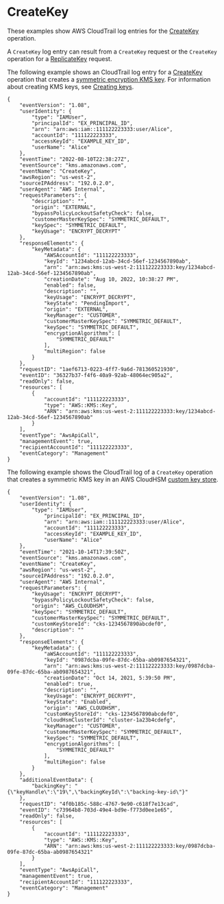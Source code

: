 # CreateKey<a name="ct-createkey"></a>

These examples show AWS CloudTrail log entries for the [CreateKey](https://docs.aws.amazon.com/kms/latest/APIReference/API_CreateKey.html) operation\.

A `CreateKey` log entry can result from a `CreateKey` request or the `CreateKey` operation for a [ReplicateKey](https://docs.aws.amazon.com/kms/latest/APIReference/API_ReplicateKey.html) request\.

The following example shows an CloudTrail log entry for a [CreateKey](https://docs.aws.amazon.com/kms/latest/APIReference/API_CreateKey.html) operation that creates a [symmetric encryption KMS key](concepts.md#symmetric-cmks)\. For information about creating KMS keys, see [Creating keys](create-keys.md)\.

```
{
    "eventVersion": "1.08",
    "userIdentity": {
        "type": "IAMUser",
        "principalId": "EX_PRINCIPAL_ID",
        "arn": "arn:aws:iam::111122223333:user/Alice",
        "accountId": "111122223333",
        "accessKeyId": "EXAMPLE_KEY_ID",
        "userName": "Alice"
    },
    "eventTime": "2022-08-10T22:38:27Z",
    "eventSource": "kms.amazonaws.com",
    "eventName": "CreateKey",
    "awsRegion": "us-west-2",
    "sourceIPAddress": "192.0.2.0",
    "userAgent": "AWS Internal",
    "requestParameters": {
        "description": "",
        "origin": "EXTERNAL",
        "bypassPolicyLockoutSafetyCheck": false,
        "customerMasterKeySpec": "SYMMETRIC_DEFAULT",
        "keySpec": "SYMMETRIC_DEFAULT",
        "keyUsage": "ENCRYPT_DECRYPT"
    },
    "responseElements": {
        "keyMetadata": {
            "AWSAccountId": "111122223333",
            "keyId": "1234abcd-12ab-34cd-56ef-1234567890ab",
            "arn": "arn:aws:kms:us-west-2:111122223333:key/1234abcd-12ab-34cd-56ef-1234567890ab",
            "creationDate": "Aug 10, 2022, 10:38:27 PM",
            "enabled": false,
            "description": "",
            "keyUsage": "ENCRYPT_DECRYPT",
            "keyState": "PendingImport",
            "origin": "EXTERNAL",
            "keyManager": "CUSTOMER",
            "customerMasterKeySpec": "SYMMETRIC_DEFAULT",
            "keySpec": "SYMMETRIC_DEFAULT",
            "encryptionAlgorithms": [
                "SYMMETRIC_DEFAULT"
            ],
            "multiRegion": false
        }
    },
    "requestID": "1aef6713-0223-4ff7-9a6d-781360521930",
    "eventID": "36327b37-f4f6-40a9-92ab-48064ec905a2",
    "readOnly": false,
    "resources": [
        {
            "accountId": "111122223333",
            "type": "AWS::KMS::Key",
            "ARN": "arn:aws:kms:us-west-2:111122223333:key/1234abcd-12ab-34cd-56ef-1234567890ab"
        }
    ],
    "eventType": "AwsApiCall",
    "managementEvent": true,
    "recipientAccountId": "111122223333",
    "eventCategory": "Management"
}
```

The following example shows the CloudTrail log of a `CreateKey` operation that creates a symmetric KMS key in an AWS CloudHSM [custom key store](custom-key-store-overview.md)\. 

```
{
    "eventVersion": "1.08",
    "userIdentity": {
        "type": "IAMUser",
            "principalId": "EX_PRINCIPAL_ID",
            "arn": "arn:aws:iam::111122223333:user/Alice",
            "accountId": "111122223333",
            "accessKeyId": "EXAMPLE_KEY_ID",
            "userName": "Alice"
    },
    "eventTime": "2021-10-14T17:39:50Z",
    "eventSource": "kms.amazonaws.com",
    "eventName": "CreateKey",
    "awsRegion": "us-west-2",
    "sourceIPAddress": "192.0.2.0",
    "userAgent": "AWS Internal",
    "requestParameters": {
        "keyUsage": "ENCRYPT_DECRYPT",
        "bypassPolicyLockoutSafetyCheck": false,
        "origin": "AWS_CLOUDHSM",
        "keySpec": "SYMMETRIC_DEFAULT",
        "customerMasterKeySpec": "SYMMETRIC_DEFAULT",
        "customKeyStoreId": "cks-1234567890abcdef0",
        "description": ""
    },
    "responseElements": {
        "keyMetadata": {
            "aWSAccountId": "111122223333",
            "keyId": "0987dcba-09fe-87dc-65ba-ab0987654321",
            "arn": "arn:aws:kms:us-west-2:111122223333:key/0987dcba-09fe-87dc-65ba-ab0987654321",
            "creationDate": "Oct 14, 2021, 5:39:50 PM",
            "enabled": true,
            "description": "",
            "keyUsage": "ENCRYPT_DECRYPT",
            "keyState": "Enabled",
            "origin": "AWS_CLOUDHSM",
            "customKeyStoreId": "cks-1234567890abcdef0",
            "cloudHsmClusterId": "cluster-1a23b4cdefg",
            "keyManager": "CUSTOMER",
            "customerMasterKeySpec": "SYMMETRIC_DEFAULT",
            "keySpec": "SYMMETRIC_DEFAULT",
            "encryptionAlgorithms": [
                "SYMMETRIC_DEFAULT"
            ],
            "multiRegion": false
        }
    },
    "additionalEventData": {
        "backingKey": "{\"keyHandle\":\"19\",\"backingKeyId\":\"backing-key-id\"}"
    },
    "requestID": "4f0b185c-588c-4767-9e90-c618f7e13cad",
    "eventID": "c73964b8-703d-49e4-bd9e-f773d0ee1e65",
    "readOnly": false,
    "resources": [
        {
            "accountId": "111122223333",
            "type": "AWS::KMS::Key",
            "ARN": "arn:aws:kms:us-west-2:111122223333:key/0987dcba-09fe-87dc-65ba-ab0987654321"
        }
    ],
    "eventType": "AwsApiCall",
    "managementEvent": true,
    "recipientAccountId": "111122223333",
    "eventCategory": "Management"
}
```